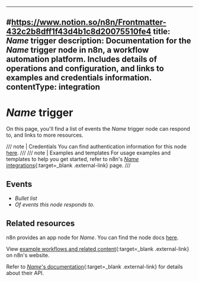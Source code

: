 <!--
# How to use this template

1. Make a new branch. If working on an internal ticket, include it at the start of the name. For example, DOC-123-feature-summary.
2. Create a new file, or find the file you want to edit, in integrations/builtin/trigger-nodes/. If creating a new file, pay attention to the naming conventions: it should match the node name in the codex file. For example, in the Active Campaign trigger node, the codex file (https://github.com/n8n-io/n8n/blob/master/packages/nodes-base/nodes/ActiveCampaign/ActiveCampaignTrigger.node.json) reads: `"node": "n8n-nodes-base.activeCampaignTrigger"`. So the app node file name is n8n-nodes-base.activeCampaignTrigger.
3. Copy the template into the file (don't copy this comment).
4. Placeholder text is in _italic_ or between <>. Make sure to replace it! 
5. Before publishing, delete any comments.

Use the style guide: https://github.com/n8n-io/n8n-docs/wiki
You can find more info on working with the docs project in the README: https://github.com/n8n-io/n8n-docs/blob/main/README.md

-->

<!--
Set the meta title and meta description in the frontmatter
-->

---
#https://www.notion.so/n8n/Frontmatter-432c2b8dff1f43d4b1c8d20075510fe4
title: _Name_ trigger
description: Documentation for the _Name_ trigger node in n8n, a workflow automation platform. Includes details of operations and configuration, and links to examples and credentials information.
contentType: integration
---

<!-- 
The title should be the name of the integration, plus "trigger". For example, "Asana trigger"
Match the brand name exactly. For example, GitHub NOT Github
-->
# _Name_ trigger

<!-- Briefly summarize the node. For example:_

Use the _Name_ trigger node to respond to events in _Name_ and integrate _Name_ with other applications. n8n has built-in support for a wide range of _Name_ events, including . . .
-->

On this page, you'll find a list of events the _Name_ trigger node can respond to, and links to more resources.

///  note  | Credentials
You can find authentication information for this node [here](/integrations/builtin/credentials/_Name_/).
///
///  note  | Examples and templates
For usage examples and templates to help you get started, refer to n8n's [_Name_ integrations](https://n8n.io/integrations/_Name_/){:target=_blank .external-link} page.
///
## Events

* _Bullet list_
* _Of events this node responds to_.

## Related resources

<!-- provide a link to the app node docs, if there is an app node for this service -->
n8n provides an app node for _Name_. You can find the node docs [here](/integrations/builtin/app-nodes/n8n-nodes-base._Name_/).

<!-- add a link to the node page on n8n's website. For example: https://n8n.io/integrations/356-gmail/ -->
View [example workflows and related content](https://n8n.io/integrations/_Name_/){:target=_blank .external-link} on n8n's website.

<!-- add a link to the service's documentation. This should usually go direct to the API docs -->
Refer to [_Name_'s documentation](){:target=_blank .external-link} for details about their API.

<!-- 
Add any other sections here. 
You should include: quirks, pain points, complex topics that trip people up
You should not include: basic usage examples
-->


